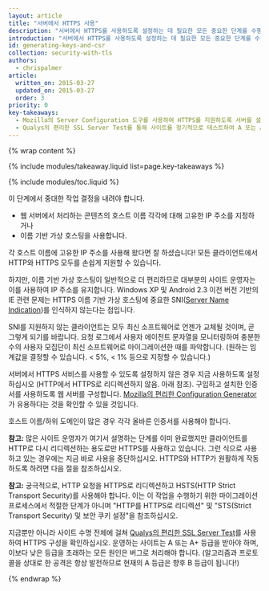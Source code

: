 ```yaml
---
layout: article
title: "서버에서 HTTPS 사용"
description: "서버에서 HTTPS를 사용하도록 설정하는 데 필요한 모든 중요한 단계를 수행할 준비가 되었습니다."
introduction: "서버에서 HTTPS를 사용하도록 설정하는 데 필요한 모든 중요한 단계를 수행할 준비가 되었습니다."
id: generating-keys-and-csr
collection: security-with-tls
authors:
  - chrispalmer
article:
  written_on: 2015-03-27
  updated_on: 2015-03-27
  order: 3
priority: 0
key-takeaways:
  - Mozilla의 Server Configuration 도구를 사용하여 HTTPS를 지원하도록 서버를 설정합니다.
  - Qualys의 편리한 SSL Server Test를 통해 사이트를 정기적으로 테스트하여 A 또는 A+ 이상의 등급을 유지합니다.
---
```


{% wrap content %}

{% include modules/takeaway.liquid list=page.key-takeaways %}

{% include modules/toc.liquid %}

이 단계에서 중대한 작업 결정을 내려야 합니다.

* 웹 서버에서 처리하는 콘텐츠의 호스트 이름 각각에 대해 고유한 IP 주소를
 지정하거나
* 이름 기반 가상 호스팅을 사용합니다.

각 호스트 이름에 고유한 IP 주소를 사용해 왔다면 잘 하셨습니다! 모든 클라이언트에서
HTTP와 HTTPS 모두를 손쉽게 지원할 수 있습니다.

하지만, 이름 기반 가상 호스팅이 일반적으로 더 편리하므로 대부분의 사이트 운영자는 이를 사용하여 IP
주소를 유지합니다. Windows XP 및 Android 2.3 이전
버전 기반의 IE 관련 문제는 HTTPS 이름 기반 가상 호스팅에 중요한 SNI([Server
Name Indication](https://en.wikipedia.org/wiki/Server_Name_Indication))를
인식하지 않는다는 점입니다.

SNI를 지원하지 않는 클라이언트는 모두 최신 소프트웨어로
언젠가 교체될 것이며, 곧 그렇게 되기를 바랍니다. 요청 로그에서 사용자 에이전트 문자열을 모니터링하여
충분한 수의 사용자 모집단이 최신 소프트웨어로 마이그레이션한 때를 파악합니다. (원하는
임계값을 결정할 수 있습니다. &lt; 5%, &lt; 1% 등으로 지정할 수 있습니다.)

서버에서 HTTPS 서비스를 사용할 수 있도록 설정하지 않은 경우 지금 사용하도록 설정하십시오
(HTTP에서 HTTPS로 리디렉션하지 않음. 아래 참조). 구입하고 설치한 인증서를 사용하도록
웹 서버를 구성합니다. [Mozilla의 편리한
Configuration
Generator](https://mozilla.github.io/server-side-tls/ssl-config-generator/)가
유용하다는 것을 확인할 수 있을 것입니다.

호스트 이름/하위 도메인이 많은 경우 각각 올바른
인증서를 사용해야 합니다.

**참고:** 많은 사이트 운영자가 여기서 설명하는 단계를 이미 완료했지만
클라이언트를 HTTP로 다시 리디렉션하는 용도로만 HTTPS를 사용하고 있습니다. 그런 식으로 사용하고
있는 경우에는 지금 바로 사용을 중단하십시오. HTTPS와 HTTP가 원활하게 작동하도록 하려면
다음 절을 참조하십시오.

**참고:** 궁극적으로, HTTP 요청을 HTTPS로 리디렉션하고 HSTS(HTTP Strict
Transport Security)를 사용해야 합니다. 이는 이 작업을 수행하기 위한 마이그레이션 프로세스에서
적절한 단계가 아니며 "HTTP를 HTTPS로 리디렉션" 및 "STS(Strict Transport Security) 및 보안 쿠키 설정"을 참조하십시오.

지금뿐만 아니라 사이트 수명 전체에 걸쳐 [Qualys의 편리한 SSL Server Test](https://www.ssllabs.com/ssltest/)를 사용하여
HTTPS 구성을 확인하십시오. 운영하는 사이트는
A 또는 A+ 등급을 받아야 하며, 이보다 낮은 등급을 초래하는 모든 원인은 버그로 처리해야 합니다.
(알고리즘과 프로토콜을 상대로 한 공격은 항상 발전하므로
현재의 A 등급은 향후 B 등급이 됩니다!)

{% endwrap %}

